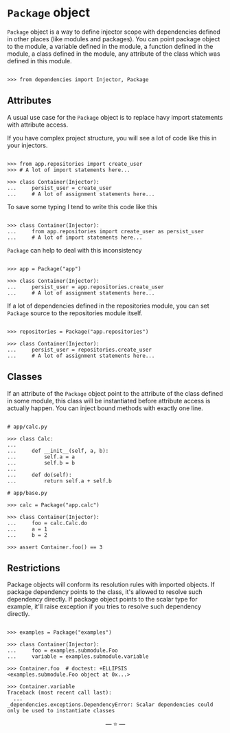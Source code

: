 # `Package` object

`Package` object is a way to define injector scope with dependencies defined in
other places (like modules and packages). You can point package object to the
module, a variable defined in the module, a function defined in the module, a
class defined in the module, any attribute of the class which was defined in
this module.

```pycon

>>> from dependencies import Injector, Package

```

## Attributes

A usual use case for the `Package` object is to replace havy import statements
with attribute access.

If you have complex project structure, you will see a lot of code like this in
your injectors.

```pycon

>>> from app.repositories import create_user
>>> # A lot of import statements here...

>>> class Container(Injector):
...     persist_user = create_user
...     # A lot of assignment statements here...

```

To save some typing I tend to write this code like this

```pycon

>>> class Container(Injector):
...     from app.repositories import create_user as persist_user
...     # A lot of import statements here...

```

`Package` can help to deal with this inconsistency

```pycon

>>> app = Package("app")

>>> class Container(Injector):
...     persist_user = app.repositories.create_user
...     # A lot of assignment statements here...

```

If a lot of dependencies defined in the repositories module, you can set
`Package` source to the repositories module itself.

```pycon

>>> repositories = Package("app.repositories")

>>> class Container(Injector):
...     persist_user = repositories.create_user
...     # A lot of assignment statements here...

```

## Classes

If an attribute of the `Package` object point to the attribute of the class
defined in some module, this class will be instantiated before attribute access
is actually happen. You can inject bound methods with exactly one line.

```pycon

# app/calc.py

>>> class Calc:
...
...     def __init__(self, a, b):
...         self.a = a
...         self.b = b
...
...     def do(self):
...         return self.a + self.b

# app/base.py

>>> calc = Package("app.calc")

>>> class Container(Injector):
...     foo = calc.Calc.do
...     a = 1
...     b = 2

>>> assert Container.foo() == 3

```

## Restrictions

Package objects will conform its resolution rules with imported objects. If
package dependency points to the class, it's allowed to resolve such dependency
directly. If package object points to the scalar type for example, it'll raise
exception if you tries to resolve such dependency directly.

```pycon

>>> examples = Package("examples")

>>> class Container(Injector):
...     foo = examples.submodule.Foo
...     variable = examples.submodule.variable

>>> Container.foo  # doctest: +ELLIPSIS
<examples.submodule.Foo object at 0x...>

>>> Container.variable
Traceback (most recent call last):
  ...
_dependencies.exceptions.DependencyError: Scalar dependencies could only be used to instantiate classes

```

<p align="center">&mdash; ⭐ &mdash;</p>
